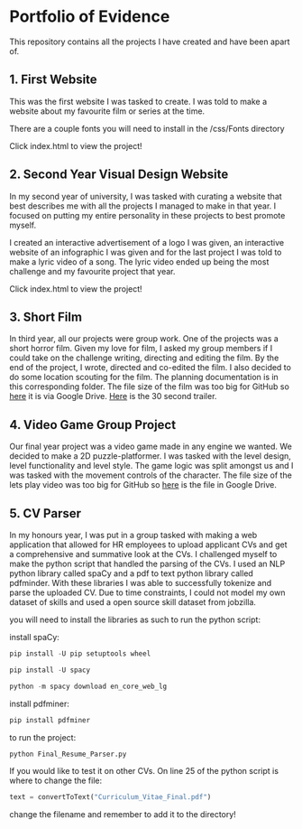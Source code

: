 # Portfolio of Evidence

This repository contains all the projects I have created and have been apart of.

## 1. First Website

This was the first website I was tasked to create. I was told to make a website about my favourite film or series at the time. 

There are a couple fonts you will need to install in the /css/Fonts directory

Click index.html to view the project!

## 2. Second Year Visual Design Website

In my second year of university, I was tasked with curating a website that best describes me with all the projects I managed to make in that year. I focused on putting my entire personality in these projects to best promote myself.

I created an interactive advertisement of a logo I was given, an interactive website of an infographic I was given and for the last project I was told to make a lyric video of a song. The lyric video ended up being the most challenge and my favourite project that year.

Click index.html to view the project!

## 3. Short Film

In third year, all our projects were group work. One of the projects was a short horror film. Given my love for film, I asked my group members if I could take on the challenge writing, directing and editing the film. By the end of the project, I wrote, directed and co-edited the film. I also decided to do some location scouting for the film. The planning documentation is in this corresponding folder. The file size of the film was too big for GitHub so [here](https://drive.google.com/file/d/1MBurvi5lTWvHKvxLrh2Ugtc4rBtpvCkw/view?usp=sharing) it is via Google Drive. [Here](https://drive.google.com/file/d/1SoDf7LpXRIdO9UJSJKe02va2LssMYfxC/view?usp=sharing) is the 30 second trailer.

## 4. Video Game Group Project
Our final year project was a video game made in any engine we wanted. We decided to make a 2D puzzle-platformer. I was tasked with the level design, level functionality and level style. The game logic was split amongst us and I was tasked with the movement controls of the character. The file size of the lets play video was too big for GitHub so [here](https://drive.google.com/file/d/1SoDf7LpXRIdO9UJSJKe02va2LssMYfxC/view?usp=sharing) is the file in Google Drive.

## 5. CV Parser
In my honours year, I was put in a group tasked with making a web application that allowed for HR employees to upload applicant CVs and get a comprehensive and summative look at the CVs. I challenged myself to make the python script that handled the parsing of the CVs. I used an NLP python library called spaCy and a pdf to text python library called pdfminder. With these libraries I was able to successfully tokenize and parse the uploaded CV. Due to time constraints, I could not model my own dataset of skills and used a open source skill dataset from jobzilla. 

you will need to install the libraries as such to run the python script:

install spaCy:
```powershell
pip install -U pip setuptools wheel
```
```powershell
pip install -U spacy
```
```powershell
python -m spacy download en_core_web_lg
```
install pdfminer:
```powershell
pip install pdfminer
```

to run the project:

```python
python Final_Resume_Parser.py
```

If you would like to test it on other CVs. On line 25 of the python script is where to change the file:
```python
text = convertToText("Curriculum_Vitae_Final.pdf")
```
change the filename and remember to add it to the directory!
